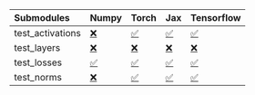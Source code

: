 | Submodules       | Numpy                                                                                                                           | Torch                                                                                                                           | Jax                                                                                                                             | Tensorflow                                                                                                                      |
|:-----------------|:--------------------------------------------------------------------------------------------------------------------------------|:--------------------------------------------------------------------------------------------------------------------------------|:--------------------------------------------------------------------------------------------------------------------------------|:--------------------------------------------------------------------------------------------------------------------------------|
| test_activations | <a href="https://github.com/unifyai/ivy/runs/7925455964?check_suite_focus=true" rel="noopener noreferrer" target="_blank">❌</a> | <a href="https://github.com/unifyai/ivy/runs/7925456342?check_suite_focus=true" rel="noopener noreferrer" target="_blank">✅</a> | <a href="https://github.com/unifyai/ivy/runs/7925456763?check_suite_focus=true" rel="noopener noreferrer" target="_blank">✅</a> | <a href="https://github.com/unifyai/ivy/runs/7925457147?check_suite_focus=true" rel="noopener noreferrer" target="_blank">✅</a> |
| test_layers      | <a href="https://github.com/unifyai/ivy/runs/7925456064?check_suite_focus=true" rel="noopener noreferrer" target="_blank">❌</a> | <a href="https://github.com/unifyai/ivy/runs/7925456452?check_suite_focus=true" rel="noopener noreferrer" target="_blank">❌</a> | <a href="https://github.com/unifyai/ivy/runs/7925456855?check_suite_focus=true" rel="noopener noreferrer" target="_blank">❌</a> | <a href="https://github.com/unifyai/ivy/runs/7925457228?check_suite_focus=true" rel="noopener noreferrer" target="_blank">❌</a> |
| test_losses      | <a href="https://github.com/unifyai/ivy/runs/7925456162?check_suite_focus=true" rel="noopener noreferrer" target="_blank">✅</a> | <a href="https://github.com/unifyai/ivy/runs/7925456561?check_suite_focus=true" rel="noopener noreferrer" target="_blank">✅</a> | <a href="https://github.com/unifyai/ivy/runs/7925456930?check_suite_focus=true" rel="noopener noreferrer" target="_blank">✅</a> | <a href="https://github.com/unifyai/ivy/runs/7925457307?check_suite_focus=true" rel="noopener noreferrer" target="_blank">✅</a> |
| test_norms       | <a href="https://github.com/unifyai/ivy/runs/7925456254?check_suite_focus=true" rel="noopener noreferrer" target="_blank">❌</a> | <a href="https://github.com/unifyai/ivy/runs/7925456660?check_suite_focus=true" rel="noopener noreferrer" target="_blank">✅</a> | <a href="https://github.com/unifyai/ivy/runs/7925457069?check_suite_focus=true" rel="noopener noreferrer" target="_blank">✅</a> | <a href="https://github.com/unifyai/ivy/runs/7925457403?check_suite_focus=true" rel="noopener noreferrer" target="_blank">✅</a> |